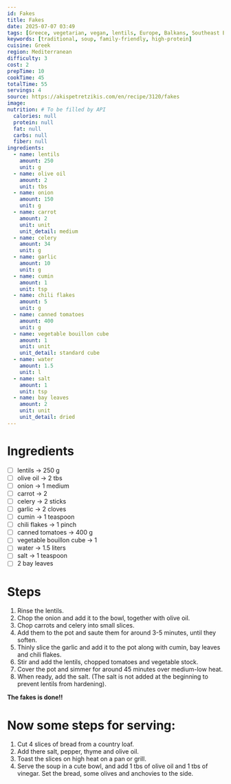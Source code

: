 ```yaml
---
id: Fakes
title: Fakes
date: 2025-07-07 03:49
tags: [Greece, vegetarian, vegan, lentils, Europe, Balkans, Southeast Europe, high-protein, soup]
keywords: [traditional, soup, family-friendly, high-protein]
cuisine: Greek
region: Mediterranean
difficulty: 3
cost: 2
prepTime: 10
cookTime: 45
totalTime: 55
servings: 4
source: https://akispetretzikis.com/en/recipe/3120/fakes
image: 
nutrition: # To be filled by API
  calories: null
  protein: null
  fat: null
  carbs: null
  fiber: null
ingredients:
  - name: lentils
    amount: 250
    unit: g
  - name: olive oil
    amount: 2
    unit: tbs
  - name: onion
    amount: 150
    unit: g
  - name: carrot
    amount: 2
    unit: unit
    unit_detail: medium
  - name: celery
    amount: 34
    unit: g
  - name: garlic
    amount: 10
    unit: g
  - name: cumin
    amount: 1
    unit: tsp
  - name: chili flakes
    amount: 5
    unit: g
  - name: canned tomatoes
    amount: 400
    unit: g
  - name: vegetable bouillon cube
    amount: 1
    unit: unit
    unit_detail: standard cube
  - name: water
    amount: 1.5
    unit: l
  - name: salt
    amount: 1
    unit: tsp
  - name: bay leaves
    amount: 2
    unit: unit
    unit_detail: dried
---
```


# Ingredients
- [ ] lentils -> 250 g
- [ ] olive oil -> 2 tbs
- [ ] onion -> 1 medium
- [ ] carrot -> 2
- [ ] celery -> 2 sticks
- [ ] garlic -> 2 cloves
- [ ] cumin -> 1 teaspoon
- [ ] chili flakes -> 1 pinch
- [ ] canned tomatoes -> 400 g
- [ ] vegetable bouillon cube -> 1
- [ ] water -> 1.5 liters
- [ ] salt -> 1 teaspoon
- [ ] 2 bay leaves

# Steps
1. Rinse the lentils.
2. Chop the onion and add it to the bowl, together with olive oil.
3. Chop carrots and celery into small slices.
4. Add them to the pot and saute them for around 3-5 minutes, until they soften.
5. Thinly slice the garlic and add it to the pot along with cumin, bay leaves and chili flakes.
6. Stir and add the lentils, chopped tomatoes and vegetable stock.
7. Cover the pot and simmer for around 45 minutes over medium-low heat.
8. When ready, add the salt. (The salt is not added at the beginning to prevent lentils from hardening).

**The fakes is done!!**

# Now some steps for serving:
1. Cut 4 slices of bread from a country loaf.
2. Add there salt, pepper, thyme and olive oil.
3. Toast the slices on high heat on a pan or grill.
4. Serve the soup in a cute bowl, and add 1 tbs of olive oil and 1 tbs of vinegar. Set the bread, some olives and anchovies to the side.